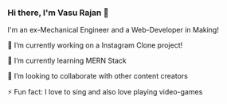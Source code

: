 ### Hi there, I'm Vasu Rajan 👋

I'm an ex-Mechanical Engineer and a Web-Developer in Making!

🔭 I’m currently working on a Instagram Clone project!

🌱 I’m currently learning MERN Stack

👯 I’m looking to collaborate with other content creators

⚡ Fun fact: I love to sing and also love playing video-games

